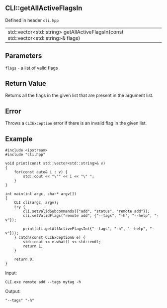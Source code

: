 ## CLI::getAllActiveFlagsIn
Defined in header `cli.hpp`

| |
| --- |
| std::vector\<std::string> getAllActiveFlagsIn(const std::vector\<std::string>& flags) |

## Parameters
`flags` - a list of valid flags

## Return Value
Returns all the flags in the given list that are present in the argument list.

## Error
Throws a `CLIException` error if there is an invalid flag in the given list.

## Example
```
#include <iostream>
#include "cli.hpp"

void print(const std::vector<std::string>& v)
{
    for(const auto& i : v) {
        std::cout << "\"" << i << "\" ";
    }
}

int main(int argc, char* argv[])
{
    CLI cli(argc, argv);
    try {
        cli.setValidSubcommands({"add", "status", "remote add"});
        cli.setValidFlags("remote add", {"--tags", "-h", "--help", "-v"});

        print(cli.getAllActiveFlagsIn({"--tags", "-h", "--help", "-v"}));
    } catch(const CLIException& e) {
        std::cout << e.what() << std::endl;
        return 1;
    }

    return 0;
}
```

Input:
```
CLI.exe remote add --tags mytag -h
```

Output:
```
"--tags" "-h"
```